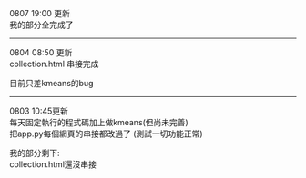 0807 19:00 更新  
我的部分全完成了    

-------------------------------------  
0804 08:50 更新  
collection.html 串接完成  
  
目前只差kmeans的bug  
   
---------------------------------------  
0803 10:45更新  
每天固定執行的程式碼加上做kmeans(但尚未完善)  
把app.py每個網頁的串接都改過了 (測試一切功能正常)

我的部分剩下:  
collection.html還沒串接  
